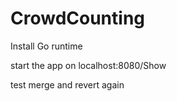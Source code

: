 # CrowdCounting

Install Go runtime

start the app on localhost:8080/Show


test merge and revert again